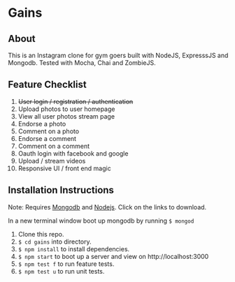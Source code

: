 Gains
=====

About
-----

This is an Instagram clone for gym goers built with NodeJS, ExpresssJS and Mongodb. Tested with Mocha, Chai and ZombieJS.

Feature Checklist
--------------

1. <s>User login / registration / authentication</s>
2. Upload photos to user homepage
3. View all user photos stream page
4. Endorse a photo
5. Comment on a photo
6. Endorse a comment
7. Comment on a comment
8. Oauth login with facebook and google
9. Upload / stream videos
10. Responsive UI / front end magic

Installation Instructions
-------------------------

Note: Requires [Mongodb](https://www.mongodb.com/download-center?jmp=nav#community) and [Nodejs](https://nodejs.org/en/download/). Click on the links to download.

In a new terminal window boot up mongodb by running ``$ mongod``

1. Clone this repo.
2. ``$ cd gains`` into directory.
3. ``$ npm install`` to install dependencies.
4. ``$ npm start`` to boot up a server and view on http://localhost:3000
5. ``$ npm test f`` to run feature tests.
6. ``$ npm test u`` to run unit tests.

